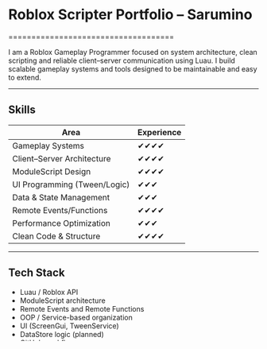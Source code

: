 # Roblox Scripter Portfolio – Sarumino
====================================

I am a Roblox Gameplay Programmer focused on system architecture, clean scripting and reliable client–server communication using Luau. I build scalable gameplay systems and tools designed to be maintainable and easy to extend.

---

Skills
------
Area                          | Experience
-----------------------------|-------------------------------
Gameplay Systems             | ✔✔✔✔
Client–Server Architecture   | ✔✔✔✔
ModuleScript Design          | ✔✔✔✔
UI Programming (Tween/Logic) | ✔✔✔
Data & State Management      | ✔✔✔
Remote Events/Functions      | ✔✔✔✔
Performance Optimization     | ✔✔✔
Clean Code & Structure       | ✔✔✔✔

---

Tech Stack
----------
- Luau / Roblox API
- ModuleScript architecture
- Remote Events and Remote Functions
- OOP / Service-based organization
- UI (ScreenGui, TweenService)
- DataStore logic (planned)
- GitHub workflow

---

Project Demos
-------------
Portfolio projects built to demonstrate scripting quality and system structure.

1. Gacha System – Luck + Pity Architecture  
   Server-authoritative gacha logic with rarity configuration, soft pity system and modular services.  
   (Folder: demos/demo-gacha)

2. Inventory System – Slot and Stack Structure  
   Stack-based inventory with item database, slot limits, add/remove functions and server validation.  
   (Folder: demos/demo-inventory)

3. Data Save System – Persistent Player Stats  
   DataStore-based save system with retry safety, autosave, server validation, leaderstats and currency handling.  
   (Folder: demos/demo-data)

4. Quest System – Modular Mission Flow  
   Start, progress and complete quest lifecycle with support for collect, kill and talk quests.  
   (Folder: demos/demo-quests)

5. Trading System – Secure Item Exchange  
   Player-to-player trading with double confirmation, inventory integration and anti-dupe safety.  
   (Folder: demos/demo-trading)

More demos in progress.

---

Reusable Scripts
----------------
Utility scripts designed for clean code structure and reusable logic.

| Script Name       | Description                                  |
|-------------------|----------------------------------------------|
| Signal.lua        | Lightweight custom event system              |
| Debounce.lua      | Prevents function spam with cooldown logic   |
| TableUtils.lua    | Table helper functions (find, copy, merge)   |

(Folder: scripts)

Contact
-------
Discord: **sarumino**  
Status: Available for commissions
